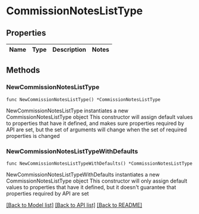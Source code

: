 # CommissionNotesListType

## Properties

Name | Type | Description | Notes
------------ | ------------- | ------------- | -------------

## Methods

### NewCommissionNotesListType

`func NewCommissionNotesListType() *CommissionNotesListType`

NewCommissionNotesListType instantiates a new CommissionNotesListType object
This constructor will assign default values to properties that have it defined,
and makes sure properties required by API are set, but the set of arguments
will change when the set of required properties is changed

### NewCommissionNotesListTypeWithDefaults

`func NewCommissionNotesListTypeWithDefaults() *CommissionNotesListType`

NewCommissionNotesListTypeWithDefaults instantiates a new CommissionNotesListType object
This constructor will only assign default values to properties that have it defined,
but it doesn't guarantee that properties required by API are set


[[Back to Model list]](../README.md#documentation-for-models) [[Back to API list]](../README.md#documentation-for-api-endpoints) [[Back to README]](../README.md)


